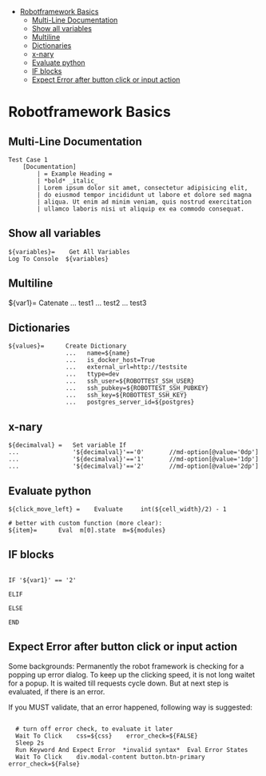 <!-- TOC -->

- [Robotframework Basics](#robotframework-basics)
  - [Multi-Line Documentation](#multi-line-documentation)
  - [Show all variables](#show-all-variables)
  - [Multiline](#multiline)
  - [Dictionaries](#dictionaries)
  - [x-nary](#x-nary)
  - [Evaluate python](#evaluate-python)
  - [IF blocks](#if-blocks)
  - [Expect Error after button click or input action](#expect-error-after-button-click-or-input-action)

<!-- /TOC -->

# Robotframework Basics

## Multi-Line Documentation

```robotframework
Test Case 1
    [Documentation]
        | = Example Heading =
		| *bold* _italic_
        | Lorem ipsum dolor sit amet, consectetur adipisicing elit,
        | do eiusmod tempor incididunt ut labore et dolore sed magna
        | aliqua. Ut enim ad minim veniam, quis nostrud exercitation
        | ullamco laboris nisi ut aliquip ex ea commodo consequat.
```

## Show all variables

    ${variables}=    Get All Variables
    Log To Console  ${variables}

## Multiline

${var1}= Catenate
... test1
... test2
... test3

## Dictionaries

```robotframework
${values}=      Create Dictionary
                ...   name=${name}
                ...   is_docker_host=True
                ...   external_url=http://testsite
                ...   ttype=dev
                ...   ssh_user=${ROBOTTEST_SSH_USER}
                ...   ssh_pubkey=${ROBOTTEST_SSH_PUBKEY}
                ...   ssh_key=${ROBOTTEST_SSH_KEY}
                ...   postgres_server_id=${postgres}
```

## x-nary

```robotframework
${decimalval} =   Set variable If
...               '${decimalval}'=='0'       //md-option[@value='0dp']
...               '${decimalval}'=='1'       //md-option[@value='1dp']
...               '${decimalval}'=='2'       //md-option[@value='2dp']
```

## Evaluate python

```robotframework
${click_move_left} =    Evaluate     int(${cell_width}/2) - 1

# better with custom function (more clear):
${item}=      Eval  m[0].state  m=${modules}
```

## IF blocks

```robotframework

IF '${var1}' == '2'

ELIF

ELSE

END
```

## Expect Error after button click or input action

Some backgrounds: Permanently the robot framework is checking for a popping up error
dialog. To keep up the clicking speed, it is not long waitet for a popup. It is waited till
requests cycle down. But at next step is evaluated, if there is an error.

If you MUST validate, that an error happened, following way is suggested:

```robotframework

  # turn off error check, to evaluate it later
  Wait To Click    css=${css}    error_check=${FALSE}
  Sleep 2s
  Run Keyword And Expect Error  *invalid syntax*  Eval Error States
  Wait To Click    div.modal-content button.btn-primary  error_check=${False}
```
